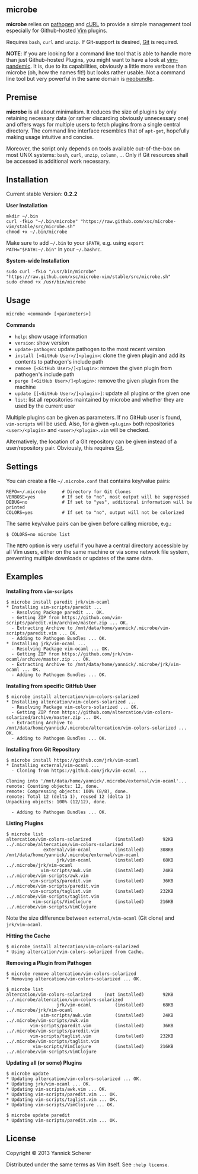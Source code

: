 ## microbe

__microbe__ relies on [pathogen](https://github.com/tpope/vim-pathogen) and [cURL](http://curl.haxx.se/) 
to provide a simple management tool especially for Github-hosted [Vim](http://www.vim.org) plugins.

Requires `bash`, `curl` and `unzip`. If Git-support is desired, [Git](http://git-scm.com) is required.

__NOTE__: If you are looking for a command line tool that is able to handle more than just Github-hosted
Plugins, you might want to have a look at [vim-pandemic](https://github.com/jwcxz/vim-pandemic). It is,
due to its capabilities, obviously a little more verbose than microbe (oh, how the names fit!) but looks 
rather usable. Not a command line tool but very powerful in the same domain is 
[neobundle](https://github.com/Shougo/neobundle.vim).

## Premise

__microbe__  is all about minimalism. It reduces the size of plugins by only retaining necessary 
data (or rather discarding obviously unnecessary one) and offers ways for multiple users to
fetch plugins from a single central directory. The command line interface resembles that of `apt-get`,
hopefully making usage intuitive and concise.

Moreover, the script only depends on tools available out-of-the-box on most UNIX systems: `bash`,
`curl`, `unzip`, `column`, ... Only if Git resources shall be accessed is additional work necessary.

## Installation

Current stable Version: __0.2.2__

__User Installation__

```
mkdir ~/.bin
curl -fkLo "~/.bin/microbe" "https://raw.github.com/xsc/microbe-vim/stable/src/microbe.sh" 
chmod +x ~/.bin/microbe
```

Make sure to add `~/.bin` to your `$PATH`, e.g. using `export PATH="$PATH:~/.bin"` in your
`~/.bashrc`.

__System-wide Installation__

```
sudo curl -fkLo "/usr/bin/microbe" "https://raw.github.com/xsc/microbe-vim/stable/src/microbe.sh" 
sudo chmod +x /usr/bin/microbe
```

## Usage

```
microbe <command> [<parameters>]
```

__Commands__

- `help`: show usage information
- `version`: show version
- `update-pathogen`: update pathogen to the most recent version
- `install [<GitHub User>/]<plugin>`: clone the given plugin and add its contents to pathogen's include path
- `remove [<GitHub User>/]<plugin>`: remove the given plugin from pathogen's include path
- `purge [<GitHub User>/]<plugin>`: remove the given plugin from the machine
- `update [[<GitHub User>/]<plugin>]`: update all plugins or the given one
- `list`: list all repositories maintained by microbe and whether they are used by the current user

Multiple plugins can be given as parameters. If no GitHub user is found, `vim-scripts` will be used. 
Also, for a given `<plugin>` both repositories `<user>/<plugin>` and `<user>/<plugin>.vim` will be checked. 

Alternatively, the location of a Git repository can be given instead of a user/repository pair. Obviously, this
requires [Git](http://git-scm.com).

## Settings

You can create a file `~/.microbe.conf` that contains key/value pairs:

```
REPO=~/.microbe      # Directory for Git Clones
VERBOSE=yes          # If set to "no", most output will be suppressed
DEBUG=no             # If set to "yes", additional information will be printed
COLORS=yes           # If set to "no", output will not be colorized
```

The same key/value pairs can be given before calling microbe, e.g.:

```
$ COLORS=no microbe list
```

The `REPO` option is very useful if you have a central directory accessible by all
Vim users, either on the same machine or via some network file system, preventing
multiple downloads or updates of the same data. 

## Examples

__Installing from `vim-scripts`__

```
$ microbe install paredit jrk/vim-ocaml
* Installing vim-scripts/paredit ...
  - Resolving Package paredit ... OK.
  - Getting ZIP from https://github.com/vim-scripts/paredit.vim/archive/master.zip ... OK.
  - Extracting Archive to /mnt/data/home/yannick/.microbe/vim-scripts/paredit.vim ... OK.
  - Adding to Pathogen Bundles ... OK.
* Installing jrk/vim-ocaml ...
  - Resolving Package vim-ocaml ... OK.
  - Getting ZIP from https://github.com/jrk/vim-ocaml/archive/master.zip ... OK.
  - Extracting Archive to /mnt/data/home/yannick/.microbe/jrk/vim-ocaml ... OK.
  - Adding to Pathogen Bundles ... OK.
```

__Installing from specific GitHub User__

```
$ microbe install altercation/vim-colors-solarized
* Installing altercation/vim-colors-solarized ...
  - Resolving Package vim-colors-solarized ... OK.
  - Getting ZIP from https://github.com/altercation/vim-colors-solarized/archive/master.zip ... OK.
  - Extracting Archive to /mnt/data/home/yannick/.microbe/altercation/vim-colors-solarized ... OK.
  - Adding to Pathogen Bundles ... OK.
```

__Installing from Git Repository__

```
$ microbe install https://github.com/jrk/vim-ocaml
* Installing external/vim-ocaml ...
  - Cloning from https://github.com/jrk/vim-ocaml ...

Cloning into '/mnt/data/home/yannick/.microbe/external/vim-ocaml'...
remote: Counting objects: 12, done.
remote: Compressing objects: 100% (8/8), done.
remote: Total 12 (delta 1), reused 12 (delta 1)
Unpacking objects: 100% (12/12), done.

  - Adding to Pathogen Bundles ... OK.
```

__Listing Plugins__

```
$ microbe list
altercation/vim-colors-solarized         (installed)       92KB    ../.microbe/altercation/vim-colors-solarized
              external/vim-ocaml         (installed)      308KB    /mnt/data/home/yannick/.microbe/external/vim-ocaml
                   jrk/vim-ocaml         (installed)       68KB    ../.microbe/jrk/vim-ocaml
             vim-scripts/awk.vim         (installed)       24KB    ../.microbe/vim-scripts/awk.vim
         vim-scripts/paredit.vim         (installed)       36KB    ../.microbe/vim-scripts/paredit.vim
         vim-scripts/taglist.vim         (installed)      232KB    ../.microbe/vim-scripts/taglist.vim
          vim-scripts/VimClojure         (installed)      216KB    ../.microbe/vim-scripts/VimClojure
```

Note the size difference between `external/vim-ocaml` (Git clone) and `jrk/vim-ocaml`.

__Hitting the Cache__

```
$ microbe install altercation/vim-colors-solarized
* Using altercation/vim-colors-solarized from Cache.
```

__Removing a Plugin from Pathogen__

```
$ microbe remove altercation/vim-colors-solarized
* Removing altercation/vim-colors-solarized ... OK.

$ microbe list
altercation/vim-colors-solarized     (not installed)       92KB    ../.microbe/altercation/vim-colors-solarized
                   jrk/vim-ocaml         (installed)       68KB    ../.microbe/jrk/vim-ocaml
             vim-scripts/awk.vim         (installed)       24KB    ../.microbe/vim-scripts/awk.vim
         vim-scripts/paredit.vim         (installed)       36KB    ../.microbe/vim-scripts/paredit.vim
         vim-scripts/taglist.vim         (installed)      232KB    ../.microbe/vim-scripts/taglist.vim
          vim-scripts/VimClojure         (installed)      216KB    ../.microbe/vim-scripts/VimClojure
```

__Updating all (or some) Plugins__

```
$ microbe update
* Updating altercation/vim-colors-solarized ... OK.
* Updating jrk/vim-ocaml ... OK.
* Updating vim-scripts/awk.vim ... OK.
* Updating vim-scripts/paredit.vim ... OK.
* Updating vim-scripts/taglist.vim ... OK.
* Updating vim-scripts/VimClojure ... OK.

$ microbe update paredit
* Updating vim-scripts/paredit.vim ... OK.
```

## License

Copyright &copy; 2013 Yannick Scherer

Distributed under the same terms as Vim itself. See `:help license`.
